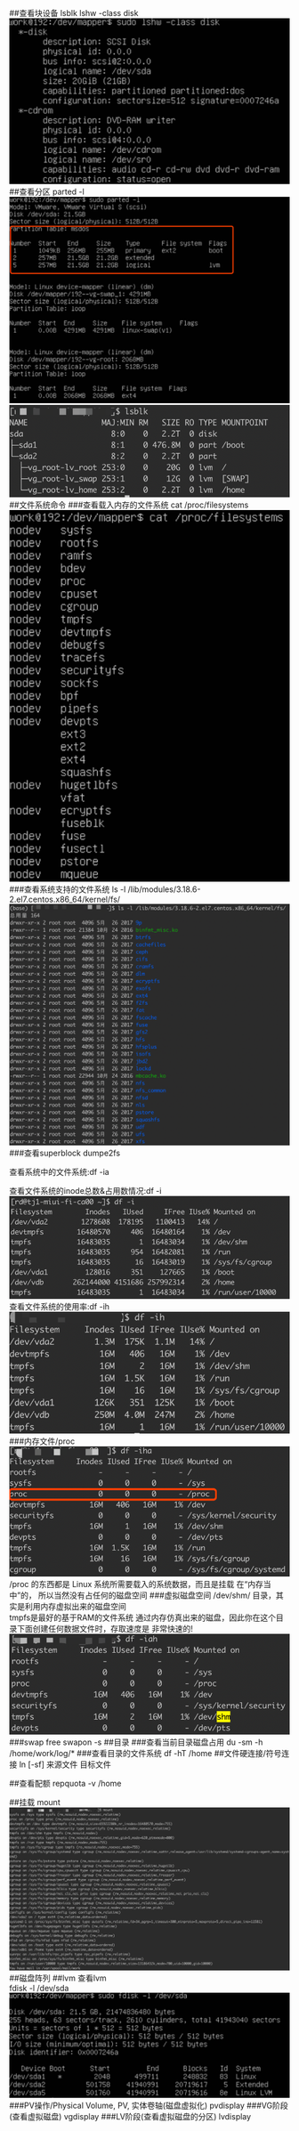 ##查看块设备
lsblk
lshw -class disk
![](.z_操作系统_linux文件系统_常用命令_images/8d9d69b9.png)
##查看分区
parted -l
![](.z_操作系统_linux文件系统_常用命令_images/36fe113e.png)
![](.z_操作系统_linux文件系统_常用命令_images/e8427041.png)
##文件系统命令
###查看载入内存的文件系统
cat /proc/filesystems
![](.z_操作系统_linux文件系统_常用命令_images/a2db1046.png)
###查看系统支持的文件系统
ls -l /lib/modules/3.18.6-2.el7.centos.x86_64/kernel/fs/
![](.z_操作系统_linux文件系统_常用命令_images/8137d0a4.png)
###查看superblock
dumpe2fs

查看系统中的文件系统:df  -ia

查看文件系统的inode总数&占用数情况:df -i  
![](.z_操作系统_linux文件系统_常用命令_images/151cf950.png)
查看文件系统的使用率:df -ih  
![](.z_操作系统_linux文件系统_常用命令_images/5fc1ab91.png)
###内存文件/proc
![](.z_操作系统_linux文件系统_常用命令_images/8730c556.png)
/proc 的东西都是 Linux 系统所需要载入的系统数据，而且是挂载 在“内存当中”的， 所以当然没有占任何的磁盘空间
###虚拟磁盘空间
/dev/shm/ 目录，其实是利用内存虚拟出来的磁盘空间  
tmpfs是最好的基于RAM的文件系统
通过内存仿真出来的磁盘，因此你在这个目录下面创建任何数据文件时，存取速度是 非常快速的!
![](.z_操作系统_linux文件系统_常用命令_images/fda9793e.png)
###swap
free
swapon -s
##目录
###查看当前目录磁盘占用
du -sm -h  /home/work/log/*
###查看目录的文件系统
df -hT /home
##文件硬连接/符号连接
ln [-sf] 来源文件 目标文件
 
##查看配额
repquota -v /home

##挂载
mount
![](.z_操作系统_linux文件系统_常用命令_images/48653ebe.png)
##磁盘阵列
##lvm
查看lvm  
fdisk -l /dev/sda
![](.z_操作系统_linux文件系统_常用命令_images/79040306.png)
###PV操作/Physical Volume, PV, 实体卷轴(磁盘虚拟化)
pvdisplay
###VG阶段(查看虚拟磁盘)
vgdisplay
###LV阶段(查看虚拟磁盘的分区)
lvdisplay
